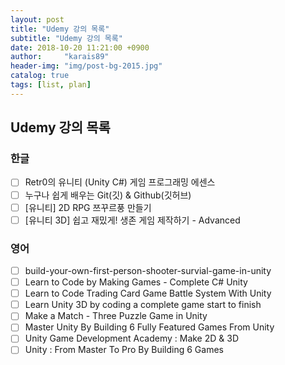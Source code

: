 ```yaml
---
layout: post
title: "Udemy 강의 목록"
subtitle: "Udemy 강의 목록"
date: 2018-10-20 11:21:00 +0900
author:     "karais89"
header-img: "img/post-bg-2015.jpg"
catalog: true
tags: [list, plan]
---
```


## Udemy 강의 목록

### 한글

- [ ] Retr0의 유니티 (Unity C#) 게임 프로그래밍 에센스
- [ ] 누구나 쉽게 배우는 Git(깃) & Github(깃허브)
- [ ] [유니티] 2D RPG 쯔꾸르풍 만들기
- [ ] [유니티 3D] 쉽고 재밌게! 생존 게임 제작하기 - Advanced

### 영어

- [ ] build-your-own-first-person-shooter-survial-game-in-unity
- [ ] Learn to Code by Making Games - Complete C# Unity
- [ ] Learn to Code Trading Card Game Battle System With Unity
- [ ] Learn Unity 3D by coding a complete game start to finish
- [ ] Make a Match - Three Puzzle Game in Unity
- [ ] Master Unity By Building 6 Fully Featured Games From Unity
- [ ] Unity Game Development Academy : Make 2D & 3D
- [ ] Unity : From Master To Pro By Building 6 Games